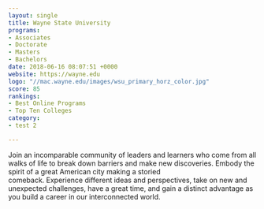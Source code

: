 ```yaml
---
layout: single
title: Wayne State University
programs:
- Associates
- Doctorate
- Masters
- Bachelors
date: 2018-06-16 08:07:51 +0000
website: https://wayne.edu
logo: "//mac.wayne.edu/images/wsu_primary_horz_color.jpg"
score: 85
rankings:
- Best Online Programs
- Top Ten Colleges
category:
- test 2

---
```

Join an incomparable community of leaders and learners who come from all walks of life to break down barriers and make new discoveries. Embody the spirit of a great American city making a storied comeback. Experience different ideas and perspectives, take on new and unexpected challenges, have a great time, and gain a distinct advantage as you build a career in our interconnected world.